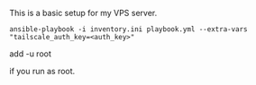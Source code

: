 This is a basic setup for my VPS server.

```
ansible-playbook -i inventory.ini playbook.yml --extra-vars "tailscale_auth_key=<auth_key>"
```
add -u root

if you run as root.

